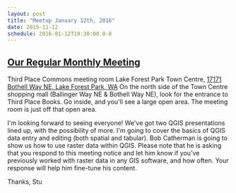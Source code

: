 ```yaml
---
layout: post
title: "Meetup January 12th, 2016"
date: 2015-11-12
schedule: 2016-01-12T19:30:00.0-8
---
```


[Our Regular Monthly Meeting](http://www.meetup.com/Puget-Sound-QGIS-Users-Group/events/227847128/)
-----------------------------


Third Place Commons meeting room
Lake Forest Park Town Centre, [17171 Bothell Way NE, Lake Forest Park, WA](http://www.openstreetmap.org/#map=17/47.75378/-122.27916)
On the north side of the Town Centre shopping mall (Ballinger Way NE & Bothell Way NE), look for the entrance to Third Place Books. Go inside, and you'll see a large open area. The meeting room is just off that open area. 

I'm looking forward to seeing everyone! We've got two QGIS presentations lined up, with the possibility of more. I'm going to cover the basics of QGIS data entry and editing (both spatial and tabular). Bob Catherman is going to show us how to use raster data within QGIS. Please note that he is asking that you respond to this meeting notice and let him know if you've previously worked with raster data in any GIS software, and how often. Your response will help him fine-tune his content.

Thanks, Stu
